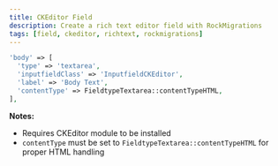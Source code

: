 ```yaml
---
title: CKEditor Field
description: Create a rich text editor field with RockMigrations
tags: [field, ckeditor, richtext, rockmigrations]
---
```


```php
'body' => [
  'type' => 'textarea',
  'inputfieldClass' => 'InputfieldCKEditor',
  'label' => 'Body Text',
  'contentType' => FieldtypeTextarea::contentTypeHTML,
],
```

**Notes:**
- Requires CKEditor module to be installed
- `contentType` must be set to `FieldtypeTextarea::contentTypeHTML` for proper HTML handling
